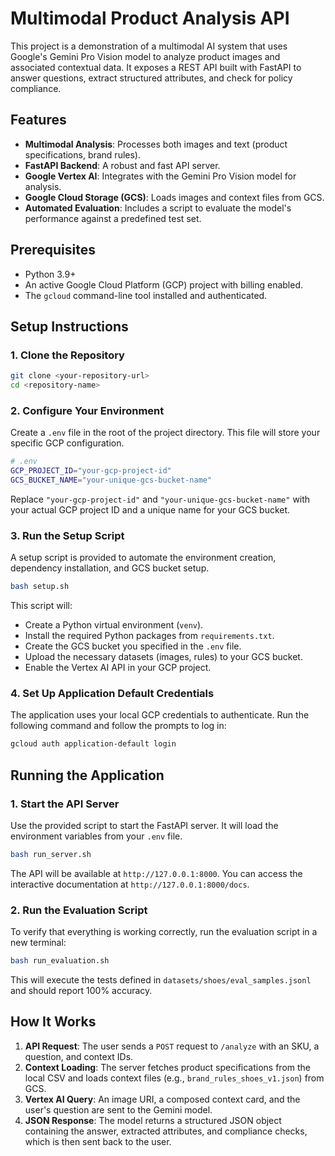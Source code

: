 # Multimodal Product Analysis API

This project is a demonstration of a multimodal AI system that uses Google's Gemini Pro Vision model to analyze product images and associated contextual data. It exposes a REST API built with FastAPI to answer questions, extract structured attributes, and check for policy compliance.

## Features

- **Multimodal Analysis**: Processes both images and text (product specifications, brand rules).
- **FastAPI Backend**: A robust and fast API server.
- **Google Vertex AI**: Integrates with the Gemini Pro Vision model for analysis.
- **Google Cloud Storage (GCS)**: Loads images and context files from GCS.
- **Automated Evaluation**: Includes a script to evaluate the model's performance against a predefined test set.

## Prerequisites

- Python 3.9+
- An active Google Cloud Platform (GCP) project with billing enabled.
- The `gcloud` command-line tool installed and authenticated.

## Setup Instructions

### 1. Clone the Repository

```bash
git clone <your-repository-url>
cd <repository-name>
```

### 2. Configure Your Environment

Create a `.env` file in the root of the project directory. This file will store your specific GCP configuration.

```bash
# .env
GCP_PROJECT_ID="your-gcp-project-id"
GCS_BUCKET_NAME="your-unique-gcs-bucket-name"
```

Replace `"your-gcp-project-id"` and `"your-unique-gcs-bucket-name"` with your actual GCP project ID and a unique name for your GCS bucket.

### 3. Run the Setup Script

A setup script is provided to automate the environment creation, dependency installation, and GCS bucket setup.

```bash
bash setup.sh
```

This script will:
- Create a Python virtual environment (`venv`).
- Install the required Python packages from `requirements.txt`.
- Create the GCS bucket you specified in the `.env` file.
- Upload the necessary datasets (images, rules) to your GCS bucket.
- Enable the Vertex AI API in your GCP project.

### 4. Set Up Application Default Credentials

The application uses your local GCP credentials to authenticate. Run the following command and follow the prompts to log in:

```bash
gcloud auth application-default login
```

## Running the Application

### 1. Start the API Server

Use the provided script to start the FastAPI server. It will load the environment variables from your `.env` file.

```bash
bash run_server.sh
```

The API will be available at `http://127.0.0.1:8000`. You can access the interactive documentation at `http://127.0.0.1:8000/docs`.

### 2. Run the Evaluation Script

To verify that everything is working correctly, run the evaluation script in a new terminal:

```bash
bash run_evaluation.sh
```

This will execute the tests defined in `datasets/shoes/eval_samples.jsonl` and should report 100% accuracy.

## How It Works

1.  **API Request**: The user sends a `POST` request to `/analyze` with an SKU, a question, and context IDs.
2.  **Context Loading**: The server fetches product specifications from the local CSV and loads context files (e.g., `brand_rules_shoes_v1.json`) from GCS.
3.  **Vertex AI Query**: An image URI, a composed context card, and the user's question are sent to the Gemini model.
4.  **JSON Response**: The model returns a structured JSON object containing the answer, extracted attributes, and compliance checks, which is then sent back to the user.

